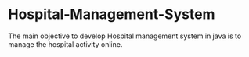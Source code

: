 # Hospital-Management-System
The main objective to develop Hospital management system in java is to manage the hospital activity online.
